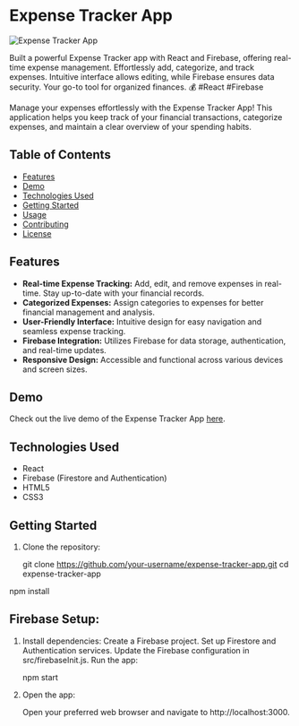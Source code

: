 # Expense Tracker App

![Expense Tracker App](screenshot.png)

Built a powerful Expense Tracker app with React and Firebase, offering real-time expense management. Effortlessly add, categorize, and track expenses. Intuitive interface allows editing, while Firebase ensures data security. Your go-to tool for organized finances. 💰 #React #Firebase

Manage your expenses effortlessly with the Expense Tracker App! This application helps you keep track of your financial transactions, categorize expenses, and maintain a clear overview of your spending habits.

## Table of Contents

- [Features](#features)
- [Demo](#demo)
- [Technologies Used](#technologies-used)
- [Getting Started](#getting-started)
- [Usage](#usage)
- [Contributing](#contributing)
- [License](#license)

## Features

- **Real-time Expense Tracking:** Add, edit, and remove expenses in real-time. Stay up-to-date with your financial records.
- **Categorized Expenses:** Assign categories to expenses for better financial management and analysis.
- **User-Friendly Interface:** Intuitive design for easy navigation and seamless expense tracking.
- **Firebase Integration:** Utilizes Firebase for data storage, authentication, and real-time updates.
- **Responsive Design:** Accessible and functional across various devices and screen sizes.

## Demo

Check out the live demo of the Expense Tracker App [here](https://your-demo-url.com).

## Technologies Used

- React
- Firebase (Firestore and Authentication)
- HTML5
- CSS3

## Getting Started

1. Clone the repository:

   git clone https://github.com/your-username/expense-tracker-app.git
   cd expense-tracker-app

  npm install
## Firebase Setup:

1. Install dependencies:
  Create a Firebase project.
  Set up Firestore and Authentication services.
  Update the Firebase configuration in src/firebaseInit.js.
  Run the app:


    npm start
2. Open the app:

    Open your preferred web browser and navigate to http://localhost:3000.
